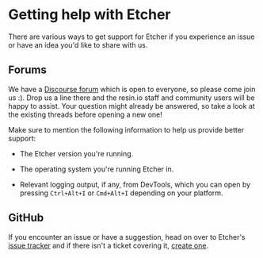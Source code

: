 Getting help with Etcher
========================

There are various ways to get support for Etcher if you experience an issue or
have an idea you'd like to share with us.

Forums
------

We have a [Discourse forum][discourse] which is open to everyone, so please
come join us :). Drop us a line there and the resin.io staff and community
users will be happy to assist. Your question might already be answered, so take
a look at the existing threads before opening a new one!

Make sure to mention the following information to help us provide better
support:

- The Etcher version you're running.

- The operating system you're running Etcher in.

- Relevant logging output, if any, from DevTools, which you can open by
  pressing `Ctrl+Alt+I` or `Cmd+Alt+I` depending on your platform.

GitHub
------

If you encounter an issue or have a suggestion, head on over to Etcher's [issue
tracker][issues] and if there isn't a ticket covering it, [create
one][new-issue].

[discourse]: https://forums.resin.io/c/etcher
[issues]: https://github.com/resin-io/etcher/issues
[new-issue]: https://github.com/resin-io/etcher/issues/new
